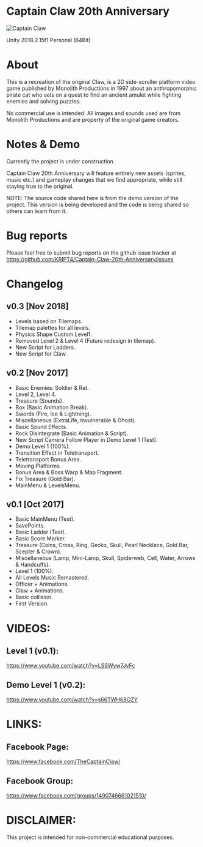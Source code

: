 Captain Claw 20th Anniversary
=============================

![Captain Claw](https://orig00.deviantart.net/4a56/f/2010/241/b/6/captain_claw_and_parrot_by_habrah3-d2xj7cc.png)

Unity 2018.2.15f1 Personal (64Bit)

# About

This is a recreation of the original Claw, is a 2D side-scroller platform video game published by Monolith Productions in 1997 about an anthropomorphic pirate cat who sets on a quest to find an ancient amulet while fighting enemies and solving puzzles.

No commercial use is intended. All images and sounds used are from Monolith Productions and are property of the original game creators.

# Notes & Demo

Currently the project is under construction.

Captain Claw 20th Anniversary will feature entirely new assets (sprites, music etc.) and gameplay changes that we find appropriate, while still staying true to the original.

NOTE: The source code shared here is from the demo version of the project. This version is being developed and the code is being shared so others can learn from it.

# Bug reports

Please feel free to submit bug reports on the github issue tracker at https://github.com/KRIPT4/Captain-Claw-20th-Anniversary/issues

# Changelog

## v0.3 [Nov 2018]
- Levels based on Tilemaps.
- Tilemap palettes for all levels.
- Physics Shape Custom Level1.
- Removed Level 2 & Level 4 (Future redesign in tilemap).
- New Script for Ladders.
- New Script for Claw.

## v0.2 [Nov 2017]
- Basic Enemies: Soldier & Rat.
- Level 2, Level 4.
- Treasure (Sounds).
- Box (Basic Animation Break).
- Swords (Fire, Ice & Lightning).
- Miscellaneous (ExtraLife, Invulnerable & Ghost).
- Basic Sound Effects.
- Rock Disintegrate (Basic Animation & Script).
- New Script Camera Follow Player in Demo Level 1 (Test).
- Demo Level 1 (100%).
- Transition Effect in Teletransport.
- Teletransport Bonus Area.
- Moving Platforms.
- Bonus Area & Boss Warp & Map Fragment.
- Fix Treasure (Gold Bar).
- MainMenu & LevelsMenu.

## v0.1 [Oct 2017]
- Basic MainMenu (Test).
- SavePoints.
- Basic Ladder (Test).
- Basic Score Marker.
- Treasure (Coins, Cross, Ring, Gecko, Skull, Pearl Necklace, Gold Bar, Scepter & Crown).
- Miscellaneous (Lamp, Mini-Lamp, Skull, Spiderweb, Cell, Water, Arrows & Handcuffs).
- Level 1 (100%).
- All Levels Music Remastered.
- Officer + Animations.
- Claw + Animations.
- Basic collision.
- First Version.

# VIDEOS:

## Level 1 (v0.1):
https://www.youtube.com/watch?v=LSSWyw7JvFc

## Demo Level 1 (v0.2):
https://www.youtube.com/watch?v=s66TWH68OZY

# LINKS:

## Facebook Page: 
https://www.facebook.com/TheCaptainClaw/

## Facebook Group:
https://www.facebook.com/groups/1490746661021510/

# DISCLAIMER:

This project is intended for non-commercial educational purposes.